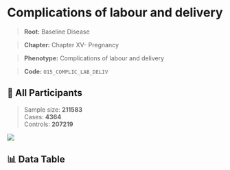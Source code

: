 # Complications of labour and delivery

> **Root:** Baseline Disease  

> **Chapter:** Chapter XV- Pregnancy  

> **Phenotype:** Complications of labour and delivery  

> **Code:** `O15_COMPLIC_LAB_DELIV`

## 🧪 All Participants  
> Sample size: **211583**  
> Cases: **4364**  
> Controls: **207219**
<img src="/Sensitive/Figures/ALL/Baseline/O15_COMPLIC_LAB_DELIV.png"/>

## 📊 Data Table
<CsvTableMRF src="/Sensitive/Data/ALL/Baseline/LG_O15_COMPLIC_LAB_DELIV.csv"/>

